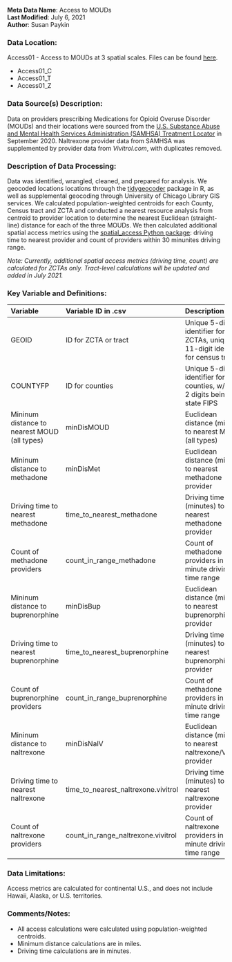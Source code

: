 **Meta Data Name**: Access to MOUDs  
**Last Modified**: July 6, 2021  
**Author**: Susan Paykin  

### Data Location: 
Access01 - Access to MOUDs at 3 spatial scales. Files can be found [here](/data_final).
* Access01_C  
* Access01_T  
* Access01_Z  

### Data Source(s) Description:  
Data on providers prescribing Medications for Opioid Overuse Disorder (MOUDs) and their locations were sourced from the [U.S. Substance Abuse and Mental Health Services Administration (SAMHSA) Treatment Locator](https://findtreatment.samhsa.gov/locator) in September 2020. Naltrexone provider data from SAMHSA was supplemented by provider data from *Vivitrol.com*, with duplicates removed. 

### Description of Data Processing: 
Data was identified, wrangled, cleaned, and prepared for analysis. We geocoded locations locations through the [tidygeocoder](https://cran.r-project.org/web/packages/tidygeocoder/vignettes/tidygeocoder.html) package in R, as well as supplemental geocoding through University of Chicago Library GIS services. We calculated population-weighted centroids for each County, Census tract and ZCTA and conducted a nearest resource analysis from centroid to provider location to determine the nearest Euclidean (straight-line) distance for each of the three MOUDs. We then calculated additional spatial access metrics using the [spatial_access Python package](https://github.com/GeoDaCenter/spatial_access): driving time to nearest provider and count of providers within 30 minunites driving range.  

*Note: Currently, additional spatial access metrics (driving time, count) are  calculated for ZCTAs only. Tract-level calculations will be updated and added in July 2021.*

### Key Variable and Definitions:
| Variable | Variable ID in .csv | Description |
|:---------|:--------------------|:------------|
| GEOID | ID for ZCTA or tract | Unique 5-digit identifier for ZCTAs, unique 11-digit identifier for census tracts | 
| COUNTYFP | ID for counties | Unique 5-digit identifier for counties, w/ first 2 digits being state FIPS |
| Mininum distance to nearest MOUD (all types) | minDisMOUD | Euclidean distance (miles) to nearest MOUD (all types) |
| Mininum distance to methadone | minDisMet | Euclidean distance (miles) to nearest methadone provider |
| Driving time to nearest methadone | time_to_nearest_methadone | Driving time (minutes) to nearest methadone provider |
| Count of methadone providers | count_in_range_methadone | Count of methadone providers in 30 minute driving time range |
| Mininum distance to buprenorphine | minDisBup | Euclidean distance (miles) to nearest buprenorphine provider |
| Driving time to nearest buprenorphine | time_to_nearest_buprenorphine | Driving time (minutes) to nearest buprenorphine provider |
| Count of buprenorphine providers | count_in_range_buprenorphine | Count of methadone providers in 30 minute driving time range |
| Mininum distance to naltrexone | minDisNalV | Euclidean distance (miles) to nearest naltrexone/Vivitrol provider |
| Driving time to nearest naltrexone |  time_to_nearest_naltrexone.vivitrol | Driving time (minutes) to nearest naltrexone provider |
| Count of naltrexone providers | count_in_range_naltrexone.vivitrol | Count of naltrexone providers in 30 minute driving time range |

### Data Limitations:
Access metrics are calculated for continental U.S., and does not include Hawaii, Alaska, or U.S. territories. 

### Comments/Notes:
* All access calculations were calculated using population-weighted centroids. 
* Minimum distance calculations are in miles. 
* Driving time calculations are in minutes.

